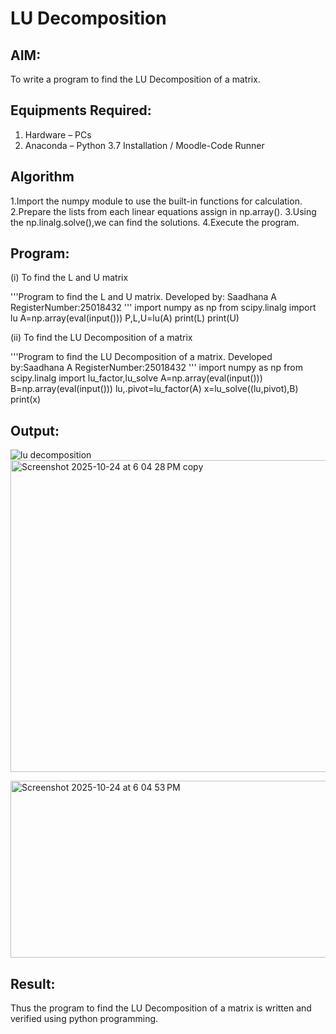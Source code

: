 # LU Decomposition 

## AIM:
To write a program to find the LU Decomposition of a matrix.

## Equipments Required:
1. Hardware – PCs
2. Anaconda – Python 3.7 Installation / Moodle-Code Runner

## Algorithm
1.Import the numpy module to use the built-in functions for calculation. 
2.Prepare the lists from each linear equations assign in np.array(). 
3.Using the np.linalg.solve(),we can find the solutions.
4.Execute the program.

## Program:
(i) To find the L and U matrix

'''Program to find the L and U matrix.
Developed by: Saadhana A
RegisterNumber:25018432 
'''
import numpy as np
from scipy.linalg import lu
A=np.array(eval(input()))
P,L,U=lu(A)
print(L)
print(U)

(ii) To find the LU Decomposition of a matrix

'''Program to find the LU Decomposition of a matrix.
Developed by:Saadhana A 
RegisterNumber:25018432
'''
import numpy as np
from scipy.linalg import lu_factor,lu_solve
A=np.array(eval(input()))
B=np.array(eval(input()))
lu,.pivot=lu_factor(A)
x=lu_solve((lu,pivot),B)
print(x)

## Output:
![lu decomposition]()
<img width="976" height="499" alt="Screenshot 2025-10-24 at 6 04 28 PM copy" src="https://github.com/user-attachments/assets/bac44e58-6956-4804-8ab1-df59d5189749" />

<img width="989" height="283" alt="Screenshot 2025-10-24 at 6 04 53 PM" src="https://github.com/user-attachments/assets/c99a3c68-174b-48d2-8683-ab33a7e4b744" />

## Result:
Thus the program to find the LU Decomposition of a matrix is written and verified using python programming.
